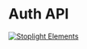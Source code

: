 # Auth API

[![Stoplight Elements](https://img.shields.io/badge/Stoplight_Elements-S3GW_Auth-blue)](https://elements-demo.stoplight.io/?spec=https://raw.githubusercontent.com/miriady/infrastructure/main/docs/projects/s3gw/resources/auth/openapi.yaml#/)

<swagger-ui src="/projects/s3gw/resources/auth/openapi.yaml"/>
